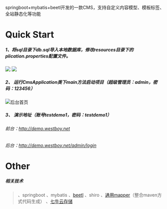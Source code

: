 springboot+mybatis+beetl开发的一款CMS，支持自定义内容模型、模板标签、全站静态化等功能
# Quick Start
##### 1、将sql目录下db.sql导入本地数据库，修改resources目录下的plication.properties配置文件。
![](https://raw.githubusercontent.com/westboy/CicadasCms/master/CicadasCms/doc/s1.png)
![](https://raw.githubusercontent.com/westboy/CicadasCms/master/CicadasCms/doc/s2.png)
##### 2、 运行CmsApplication类下main方法启动项目（超级管理员：admin，密码：123456）

![后台首页](https://raw.githubusercontent.com/westboy/CicadasCms/master/CicadasCms/doc/index.png "后台首页")

##### 3、 演示地址（账号testdemo1，密码：testdemo1）
###### 前台：http://demo.westboy.net 
###### 后台：http://demo.westboy.net/admin/login
# Other
##### 相关技术
> 、springboot
、mybatis
、[beetl](http://www.ibeetl.com "beetl")
、shiro
、[通用mapper](http://git.oschina.net/free/Mapper "通用mapper")（整合maven方式代码生成）
、[七牛云存储](https://portal.qiniu.com/signup?code=3lb7ah8vdj0ia "七牛云存储")

